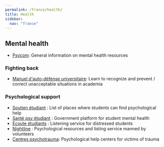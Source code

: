 ```yaml
---
permalink: /france/health/
title: Health
sidebar:
  nav: "france"
---
```


## Mental health

- [Psycom](https://www.psycom.org/): General information on mental health resources

### Fighting back

- [Manuel d'auto-défense universitaire](https://academia.hypotheses.org/30161): Learn to recognize and prevent / correct unacceptable situations in academia

### Psychological support

- [Soutien étudiant](https://www.soutien-etudiant.info/) : List of places where students can find psychological help
- [Santé psy étudiant](https://santepsy.etudiant.gouv.fr/) : Government platform for student mental health
- [Ecoute étudiants](https://ecouteetudiants-iledefrance.fr/home) : Listening service for distressed students
- [Nightline](https://www.nightline.fr/) : Psychological resources and listing service manned by volunteers
- [Centres psychotrauma](http://cn2r.fr/obtenir-de-laide-pour-soi-ou-pour-un-proche/): Psychological help centers for victims of trauma
